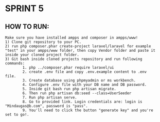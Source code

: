# SPRINT 5
## HOW TO RUN:
    Make sure you have installed ampps and composer in ampps/www!
    1) Clone git repository to your PC.
    2) run php composer.phar create-project laravel/laravel for example "test" in your ampps/www folder, then copy Vendor folder and paste it inside your cloned project folder.
    3) Git bash inside cloned projects repository and run following commands:
            1. php ../composer.phar require laravel/ui
            2. create .env file and copy .env.example content to .env file.
            3. Create database using phpmyadmin or ms workbench.
            4. Configure .env file with your DB name and DB password.
            5. Inside git bash run php artisan migrate.
            6. Then run php artisan db:seed --class=UserSeeder
            7. Run php artisan serve.
            8. Go to provided link. Login credentials are: login is "Mindaugas@b.com", password is "pass".
            9. You'll need to click the button "generate key" and you're set to go!.